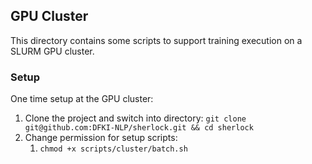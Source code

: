 ## GPU Cluster

This directory contains some scripts to support training execution on a SLURM GPU cluster.

### Setup

One time setup at the GPU cluster:

1. Clone the project and switch into directory: `git clone git@github.com:DFKI-NLP/sherlock.git && cd sherlock`
2. Change permission for setup scripts:
   1. `chmod +x scripts/cluster/batch.sh`